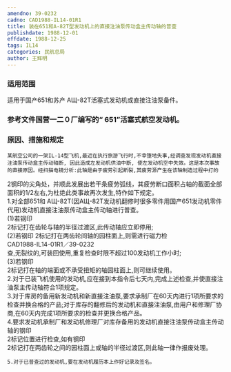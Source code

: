 ```yaml
---
amendno: 39-0232  
cadno: CAD1988-IL14-01R1  
title: 装在651和A-82Т型发动机上的直接注油泵传动盒主传动轴的普查  
publishdate: 1988-12-01  
effdate: 1988-12-25  
tags: IL14  
categories: 民航总局  
author: 王辉明  
---
```

  
### 适用范围  
适用于国产651和苏产 АЩ-82Т活塞式发动机或直接注油泵备件。  
  
<!--more-->  
### 参考文件国营一二０厂编写的“ 651”活塞式航空发动机。  
  
### 原因、措施和规定  
    某航空公司的一架IL-14型飞机,最近在执行旅游飞行时,不幸堕地失事,经调查发现发动机直接注油泵传动盒主传动轴断, 因此造成左发动机供油中断, 使左发动机空中失效。这是本次事故的直接原因。经扫描电镜分析:此轴是由于疲劳引起断裂,其疲劳源产生在该轴制造过程中打的  
2钢印的尖角处，并顺此发展出若干条疲劳弧线，其疲劳断口面积占轴的截面全部面积的1/2左右,为杜绝此类事故再次发生,特作如下规定。  
1.对全部651和 АЩ-82Т(因АЩ-82Т发动机翻修时很多零件用国产651发动机零件代用)发动机直接注油泵传动盒主传动轴进行普查。  
  (1)若钢印  
2标记打在齿轮与轴的半径过渡区,此传动轴应立即停用;  
  (2)若钢印 2标记打在两齿轮间轴的园柱面上,则需进行磁力检  
  CAD1988-IL14-01R1／39-0232  
查,无裂纹的,可装回使用,重复检查时限不超过100发动机工作小时;  
  (3)若钢印  
2标记打在轴的端面或不承受扭矩的轴园柱面上,则可继续使用。  
    2.对于已装飞机使用的发动机,应在接到本指令后七天内,完成上述检查,并使直接注油泵主传动轴符合1项规定。  
    3.对于库房的备用新发动机和新直接注油泵,要求承制厂在60天内进行1项所要求的检查并换合格的产品;对于库存的翻修后的发动机和直接注油泵,由用户和修理厂协商,在60天内完成1项所要求的检查并更换合格产品。  
    4.要求发动机承制厂和发动机修理厂对库存备用的发动机直接注油泵传动盒主传动轴的钢印  
2标记位置进行检查,如有钢印  
2标记打在两齿轮之间的园柱面上或轴的半径过渡区,则此轴一律作报废处理。  
  
    5.对于已普查过的发动机,要在发动机履历本上作好记录及签名。  
